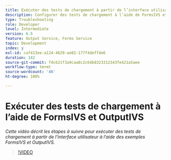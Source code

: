```yaml
---
title: Exécuter des tests de chargement à partir de l’interface utilisateur à l’aide d’exemples prêts à l’emploi FormsIVS et OutputIVS
description: Configurer des tests de chargement à l’aide de FormsIVS et OutputIVS
type: Troubleshooting
role: Developer
level: Intermediate
version: 6.5
feature: Output Service, Forms Service
topic: Development
index: y
exl-id: caf413ee-a124-4629-ae02-177f4deff4e6
duration: 142
source-git-commit: f4c621f3a9caa8c2c64b8323312343fe421a5aee
workflow-type: tm+mt
source-wordcount: '46'
ht-degree: 100%

---
```


# Exécuter des tests de chargement à l’aide de FormsIVS et OutputIVS

*Cette vidéo décrit les étapes à suivre pour exécuter des tests de chargement à partir de l’interface utilisateur à l’aide des exemples FormsIVS et OutputIVS.*

>[!VIDEO](https://video.tv.adobe.com/v/335507?quality=12&learn=on)
